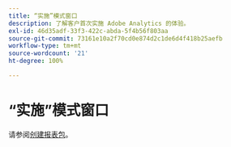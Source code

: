 ```yaml
---
title: “实施”模式窗口
description: 了解客户首次实施 Adobe Analytics 的体验。
exl-id: 46d35adf-33f3-422c-abda-5f4b56f803aa
source-git-commit: 73161e10a2f70cd0e874d2c1de6d4f418b25aefb
workflow-type: tm+mt
source-wordcount: '21'
ht-degree: 100%

---
```


# “实施”模式窗口

请参阅[创建报表包](/help/admin/c-manage-report-suites/c-new-report-suite/t-create-a-report-suite.md)。


